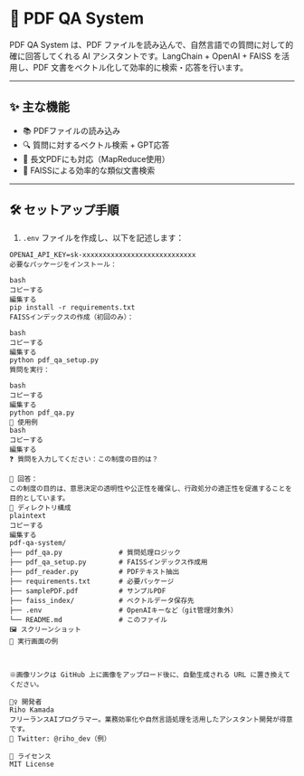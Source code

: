 # 📄 PDF QA System

PDF QA System は、PDF ファイルを読み込んで、自然言語での質問に対して的確に回答してくれる AI アシスタントです。LangChain + OpenAI + FAISS を活用し、PDF 文書をベクトル化して効率的に検索・応答を行います。

---

## ✨ 主な機能

- 📚 PDFファイルの読み込み
- 🔍 質問に対するベクトル検索 + GPT応答
- 🧠 長文PDFにも対応（MapReduce使用）
- 🧾 FAISSによる効率的な類似文書検索

---

## 🛠 セットアップ手順

1. `.env` ファイルを作成し、以下を記述します：

```env
OPENAI_API_KEY=sk-xxxxxxxxxxxxxxxxxxxxxxxxxxxx
必要なパッケージをインストール：

bash
コピーする
編集する
pip install -r requirements.txt
FAISSインデックスの作成（初回のみ）：

bash
コピーする
編集する
python pdf_qa_setup.py
質問を実行：

bash
コピーする
編集する
python pdf_qa.py
🧪 使用例
bash
コピーする
編集する
❓ 質問を入力してください：この制度の目的は？

💬 回答：
この制度の目的は、意思決定の透明性や公正性を確保し、行政処分の適正性を促進することを目的としています。
📁 ディレクトリ構成
plaintext
コピーする
編集する
pdf-qa-system/
├── pdf_qa.py              # 質問処理ロジック
├── pdf_qa_setup.py        # FAISSインデックス作成用
├── pdf_reader.py          # PDFテキスト抽出
├── requirements.txt       # 必要パッケージ
├── samplePDF.pdf          # サンプルPDF
├── faiss_index/           # ベクトルデータ保存先
├── .env                   # OpenAIキーなど（git管理対象外）
└── README.md              # このファイル
🖼️ スクリーンショット
📌 実行画面の例



※画像リンクは GitHub 上に画像をアップロード後に、自動生成される URL に置き換えてください。

🙋‍♀️ 開発者
Riho Kamada
フリーランスAIプログラマー。業務効率化や自然言語処理を活用したアシスタント開発が得意です。
📩 Twitter: @riho_dev（例）

📝 ライセンス
MIT License
